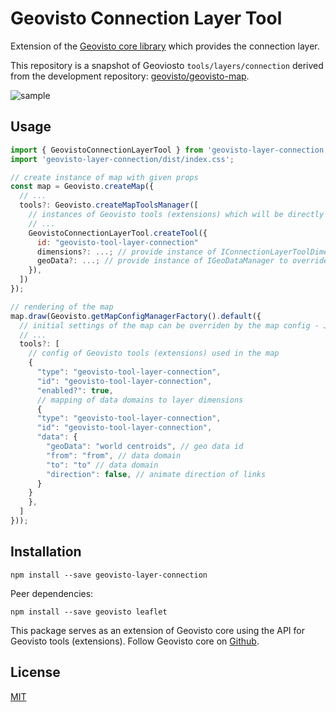 # Geovisto Connection Layer Tool
Extension of the [Geovisto core library](https://github.com/geovisto/geovisto) which provides the connection layer.

This repository is a snapshot of Geoviosto ``tools/layers/connection`` derived from the development repository: [geovisto/geovisto-map](https://github.com/geovisto/geovisto-map).

![sample](https://user-images.githubusercontent.com/1479229/131550255-2bb7fec8-ec9e-446b-99db-66495670727c.png)

## Usage

```js
import { GeovistoConnectionLayerTool } from 'geovisto-layer-connection';
import 'geovisto-layer-connection/dist/index.css';

// create instance of map with given props
const map = Geovisto.createMap({
  // ...
  tools?: Geovisto.createMapToolsManager([
    // instances of Geovisto tools (extensions) which will be directly used in the map
    // ...
    GeovistoConnectionLayerTool.createTool({
      id: "geovisto-tool-layer-connection"
      dimensions?: ...; // provide instance of IConnectionLayerToolDimensions to override dimensions
      geoData?: ...; // provide instance of IGeoDataManager to override geographical data manager
    }),
  ])
});

// rendering of the map
map.draw(Geovisto.getMapConfigManagerFactory().default({
  // initial settings of the map can be overriden by the map config - JSON structure providing user settings 
  // ...
  tools?: [
    // config of Geovisto tools (extensions) used in the map
    {
      "type": "geovisto-tool-layer-connection",
      "id": "geovisto-tool-layer-connection",
      "enabled?": true,
      // mapping of data domains to layer dimensions
      {
      "type": "geovisto-tool-layer-connection",
      "id": "geovisto-tool-layer-connection",
      "data": {
        "geoData": "world centroids", // geo data id
        "from": "from", // data domain
        "to": "to" // data domain
        "direction": false, // animate direction of links
      }
    }
    },
  ]
}));
```

## Installation

```
npm install --save geovisto-layer-connection
```

Peer dependencies:
```
npm install --save geovisto leaflet
```

This package serves as an extension of Geovisto core using the API for Geovisto tools (extensions). Follow Geovisto core on [Github](https://github.com/geovisto/geovisto).

## License

[MIT](https://github.com/geovisto/geovisto-layer-connection/blob/master/LICENSE)

